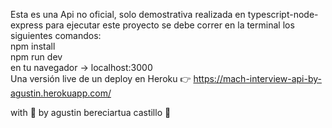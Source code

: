 Esta es una Api no oficial, solo demostrativa realizada en typescript-node-express 
para ejecutar este proyecto se debe correr en la terminal los siguientes comandos:<br />
npm install<br />
npm run dev<br />
en tu navegador -> localhost:3000<br />
Una versión live de un deploy en Heroku 👉 https://mach-interview-api-by-agustin.herokuapp.com/<br />

with 🦾 by agustin bereciartua castillo 👋
